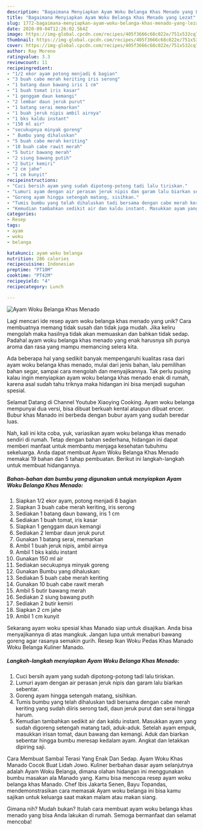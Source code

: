 ```yaml
---
description: "Bagaimana Menyiapkan Ayam Woku Belanga Khas Menado yang Lezat"
title: "Bagaimana Menyiapkan Ayam Woku Belanga Khas Menado yang Lezat"
slug: 1772-bagaimana-menyiapkan-ayam-woku-belanga-khas-menado-yang-lezat
date: 2020-09-04T12:26:02.564Z
image: https://img-global.cpcdn.com/recipes/405f3666c68c022e/751x532cq70/ayam-woku-belanga-khas-menado-foto-resep-utama.jpg
thumbnail: https://img-global.cpcdn.com/recipes/405f3666c68c022e/751x532cq70/ayam-woku-belanga-khas-menado-foto-resep-utama.jpg
cover: https://img-global.cpcdn.com/recipes/405f3666c68c022e/751x532cq70/ayam-woku-belanga-khas-menado-foto-resep-utama.jpg
author: Ray Moreno
ratingvalue: 3.3
reviewcount: 11
recipeingredient:
- "1/2 ekor ayam potong menjadi 6 bagian"
- "3 buah cabe merah keriting iris serong"
- "1 batang daun bawang iris 1 cm"
- "1 buah tomat iris kasar"
- "1 genggam daun kemangi"
- "2 lembar daun jeruk purut"
- "1 batang serai memarkan"
- "1 buah jeruk nipis ambil airnya"
- "1 bks kaldu instant"
- "150 ml air"
- "secukupnya minyak goreng"
- " Bumbu yang dihaluskan"
- "5 buah cabe merah keriting"
- "10 buah cabe rawit merah"
- "5 butir bawang merah"
- "2 siung bawang putih"
- "2 butir kemiri"
- "2 cm jahe"
- "1 cm kunyit"
recipeinstructions:
- "Cuci bersih ayam yang sudah dipotong-potong tadi lalu tiriskan."
- "Lumuri ayam dengan air perasan jeruk nipis dan garam lalu biarkan sebentar."
- "Goreng ayam hingga setengah matang, sisihkan."
- "Tumis bumbu yang telah dihaluskan tadi bersama dengan cabe merah keriting yang sudah diiris serong tadi, daun jeruk purut dan serai hingga harum."
- "Kemudian tambahkan sedikit air dan kaldu instant. Masukkan ayam yang sudah digoreng setengah matang tadi, aduk-aduk. Setelah ayam empuk, masukkan irisan tomat, daun bawang dan kemangi. Aduk dan biarkan sebentar hingga bumbu meresap kedalam ayam. Angkat dan letakkan dipiring saji."
categories:
- Resep
tags:
- ayam
- woku
- belanga

katakunci: ayam woku belanga 
nutrition: 286 calories
recipecuisine: Indonesian
preptime: "PT10M"
cooktime: "PT42M"
recipeyield: "4"
recipecategory: Lunch

---
```



![Ayam Woku Belanga Khas Menado](https://img-global.cpcdn.com/recipes/405f3666c68c022e/751x532cq70/ayam-woku-belanga-khas-menado-foto-resep-utama.jpg)

Lagi mencari ide resep ayam woku belanga khas menado yang unik? Cara membuatnya memang tidak susah dan tidak juga mudah. Jika keliru mengolah maka hasilnya tidak akan memuaskan dan bahkan tidak sedap. Padahal ayam woku belanga khas menado yang enak harusnya sih punya aroma dan rasa yang mampu memancing selera kita.

Ada beberapa hal yang sedikit banyak mempengaruhi kualitas rasa dari ayam woku belanga khas menado, mulai dari jenis bahan, lalu pemilihan bahan segar, sampai cara mengolah dan menyajikannya. Tak perlu pusing kalau ingin menyiapkan ayam woku belanga khas menado enak di rumah, karena asal sudah tahu triknya maka hidangan ini bisa menjadi suguhan spesial.

Selamat Datang di Channel Youtube Xiaoying Cooking. Ayam woku belanga mempunyai dua versi, bisa dibuat berkuah kental ataupun dibuat encer. Bubur khas Manado ini berbeda dengan bubur ayam yang sudah beredar luas.


Nah, kali ini kita coba, yuk, variasikan ayam woku belanga khas menado sendiri di rumah. Tetap dengan bahan sederhana, hidangan ini dapat memberi manfaat untuk membantu menjaga kesehatan tubuhmu sekeluarga. Anda dapat membuat Ayam Woku Belanga Khas Menado memakai 19 bahan dan 5 tahap pembuatan. Berikut ini langkah-langkah untuk membuat hidangannya.

<!--inarticleads1-->

##### Bahan-bahan dan bumbu yang digunakan untuk menyiapkan Ayam Woku Belanga Khas Menado:

1. Siapkan 1/2 ekor ayam, potong menjadi 6 bagian
1. Siapkan 3 buah cabe merah keriting, iris serong
1. Sediakan 1 batang daun bawang, iris 1 cm
1. Sediakan 1 buah tomat, iris kasar
1. Siapkan 1 genggam daun kemangi
1. Sediakan 2 lembar daun jeruk purut
1. Gunakan 1 batang serai, memarkan
1. Ambil 1 buah jeruk nipis, ambil airnya
1. Ambil 1 bks kaldu instant
1. Gunakan 150 ml air
1. Sediakan secukupnya minyak goreng
1. Gunakan  Bumbu yang dihaluskan:
1. Sediakan 5 buah cabe merah keriting
1. Gunakan 10 buah cabe rawit merah
1. Ambil 5 butir bawang merah
1. Sediakan 2 siung bawang putih
1. Sediakan 2 butir kemiri
1. Siapkan 2 cm jahe
1. Ambil 1 cm kunyit


Sekarang ayam woku spesial khas Manado siap untuk disajikan. Anda bisa menyajikannya di atas mangkuk. Jangan lupa untuk menaburi bawang goreng agar rasanya semakin gurih. Resep Ikan Woku Pedas Khas Manado Woku Belanga Kuliner Manado. 

<!--inarticleads2-->

##### Langkah-langkah menyiapkan Ayam Woku Belanga Khas Menado:

1. Cuci bersih ayam yang sudah dipotong-potong tadi lalu tiriskan.
1. Lumuri ayam dengan air perasan jeruk nipis dan garam lalu biarkan sebentar.
1. Goreng ayam hingga setengah matang, sisihkan.
1. Tumis bumbu yang telah dihaluskan tadi bersama dengan cabe merah keriting yang sudah diiris serong tadi, daun jeruk purut dan serai hingga harum.
1. Kemudian tambahkan sedikit air dan kaldu instant. Masukkan ayam yang sudah digoreng setengah matang tadi, aduk-aduk. Setelah ayam empuk, masukkan irisan tomat, daun bawang dan kemangi. Aduk dan biarkan sebentar hingga bumbu meresap kedalam ayam. Angkat dan letakkan dipiring saji.


Cara Membuat Sambal Terasi Yang Enak Dan Sedap. Ayam Woku Khas Manado Cocok Buat Lidah Jowo. Kuliner berbahan dasar ayam selanjutnya adalah Ayam Woku Belanga, dimana olahan hidangan ini menggunakan bumbu masakan ala Manado yang. Kamu bisa mencopa resep ayam woku belanga khas Manado. Chef Ibis Jakarta Senen, Bayu Topandas, mendemonstrasikan cara memasak Ayam woku belanga ini bisa kamu sajikan untuk keluarga saat makan malam atau makan siang. 

Gimana nih? Mudah bukan? Itulah cara membuat ayam woku belanga khas menado yang bisa Anda lakukan di rumah. Semoga bermanfaat dan selamat mencoba!
